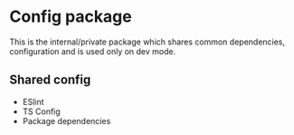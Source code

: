 # Config package

This is the internal/private package which shares common dependencies, configuration and is used only on dev mode.

## Shared config

- ESlint
- TS Config
- Package dependencies

